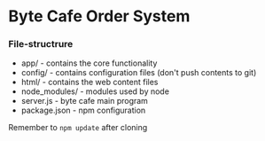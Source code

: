 # Byte Cafe Order System

### File-structrure
 - app/ - contains the core functionality
 - config/ - contains configuration files (don't push contents to git)
 - html/ - contains the web content files
 - node_modules/ - modules used by node
 - server.js - byte cafe main program
 - package.json - npm configuration

Remember to `npm update` after cloning
